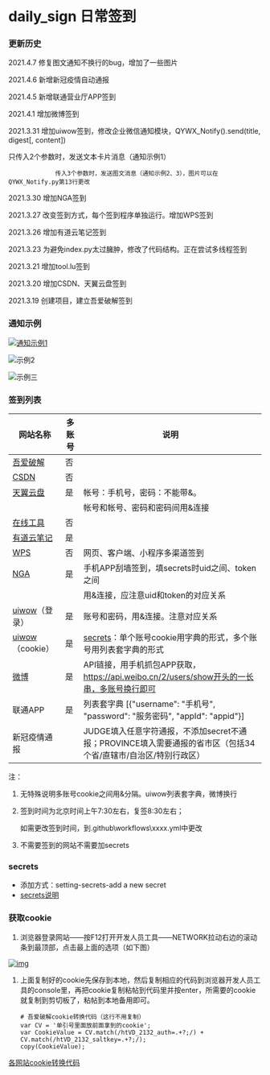 # daily_sign 日常签到


### **更新历史**

2021.4.7 修复图文通知不换行的bug，增加了一些图片

2021.4.6 新增新冠疫情自动通报

2021.4.5 新增联通营业厅APP签到

2021.4.1 增加微博签到

2021.3.31 增加uiwow签到，修改企业微信通知模块，QYWX_Notify().send(title, digest[, content])

 只传入2个参数时，发送文本卡片消息（通知示例1）

```
			 传入3个参数时，发送图文消息（通知示例2、3），图片可以在QYWX_Notify.py第13行更改
```

2021.3.30 增加NGA签到

2021.3.27 改变签到方式，每个签到程序单独运行。增加WPS签到

2021.3.26 增加有道云笔记签到

2021.3.23 为避免index.py太过臃肿，修改了代码结构。正在尝试多线程签到

2021.3.21 增加tool.lu签到

2021.3.20 增加CSDN、天翼云盘签到

2021.3.19 创建项目，建立吾爱破解签到

### **通知示例**

[![通知示例1](https://camo.githubusercontent.com/1e285b19b60425c48fee3757d0d2b5d38c5eef1f9497102aecc3686de8327155/68747470733a2f2f696d616765732e67697465652e636f6d2f75706c6f6164732f696d616765732f323032312f303331392f3232343130355f63646431303566645f373934333931362e706e67)](https://camo.githubusercontent.com/1e285b19b60425c48fee3757d0d2b5d38c5eef1f9497102aecc3686de8327155/68747470733a2f2f696d616765732e67697465652e636f6d2f75706c6f6164732f696d616765732f323032312f303331392f3232343130355f63646431303566645f373934333931362e706e67)

![示例2](https://gitee.com/kxs2018/imgbed/raw/master/pic/1.jpg)

![示例三](https://gitee.com/kxs2018/imgbed/raw/master/pic/2.png)

### **签到列表**

| 网站名称                                     | 多账号 | 说明                                                         |
| -------------------------------------------- | ------ | ------------------------------------------------------------ |
| [吾爱破解](https://www.52pojie.cn/forum.php) | 否     |                                                              |
| [CSDN](https://blog.csdn.net/)               | 否     |                                                              |
| [天翼云盘](https://cloud.189.cn/)            | 是     | 帐号：手机号，密码：不能带&。                                |
|                                              |        | 帐号和帐号、密码和密码间用&连接                              |
| [在线工具](https://tool.lu/)                 | 否     |                                                              |
| [有道云笔记](https://note.youdao.com/web)    | 是     |                                                              |
| [WPS](https://vip.wps.cn/taskcenter/)        | 否     | 网页、客户端、小程序多渠道签到                               |
| [NGA](https://bbs.nga.cn/)                   | 是     | 手机APP刮墙签到，填secrets时uid之间、token之间               |
|                                              |        | 用&连接，应注意uid和token的对应关系                          |
| [uiwow](https://www.uiwow.com/)（登录）      | 是     | 账号和密码，用&连接。注意对应关系                            |
| [uiwow](https://www.uiwow.com/)（cookie）    | 是     | [secrets](https://github.com/lqkxs3608/daily_signin/blob/main/secrets.md)：单个账号cookie用字典的形式，多个账号用列表套字典的形式 |
| [微博](https://weibo.com/)                   | 是     | API链接，用手机抓包APP获取，https://api.weibo.cn/2/users/show开头的一长串，多账号换行即可 |
| 联通APP                                      | 是     | 列表套字典 [{"username": "手机号", "password": "服务密码", "appId": "appid"}] |
| 新冠疫情通报                                 |        | JUDGE填入任意字符通报，不添加secret不通报；PROVINCE填入需要通报的省市区（包括34个省/直辖市/自治区/特别行政区） |

注：

1. 无特殊说明多账号cookie之间用&分隔。uiwow列表套字典，微博换行

2. 签到时间为北京时间上午7:30左右，复签8:30左右；

   如需更改签到时间，到.github\workflows\xxxx.yml中更改

3. 不需要签到的网站不需要加secrets

### secrets

- 添加方式：setting-secrets-add a new secret
- [secrets说明](https://github.com/kxs2018/daily_sign/blob/main/secrets.md)

### **获取cookie**

1. 浏览器登录网站——按F12打开开发人员工具——NETWORK拉动右边的滚动条到最顶部，点击最上面的选项（如下图）

[![img](https://camo.githubusercontent.com/9a789c22c5051d1d8b66fa5496a90e86df80bf57a7ef94759eef403768fb4b69/68747470733a2f2f67697465652e636f6d2f6b7873323031382f696d676265642f7261772f6d61737465722f7069632f676574636f6f6b69652e6a7067)](https://camo.githubusercontent.com/9a789c22c5051d1d8b66fa5496a90e86df80bf57a7ef94759eef403768fb4b69/68747470733a2f2f67697465652e636f6d2f6b7873323031382f696d676265642f7261772f6d61737465722f7069632f676574636f6f6b69652e6a7067)

1. 上面复制好的cookie先保存到本地，然后复制相应的代码到浏览器开发人员工具的console里，再把cookie复制粘帖到代码里并按enter，所需要的cookie就复制到剪切板了，粘帖到本地备用即可。

   ```
   # 吾爱破解cookie转换代码（这行不用复制）
   var CV = '单引号里面放前面拿到的cookie';
   var CookieValue = CV.match(/htVD_2132_auth=.+?;/) + CV.match(/htVD_2132_saltkey=.+?;/);
   copy(CookieValue);
   ```

[各网站cookie转换代码](https://github.com/kxs2018/daily_signin/blob/main/cookie.md)
